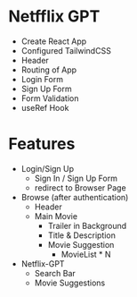 #   Netfflix GPT
-   Create React App
-   Configured TailwindCSS
-   Header
-   Routing of App
-   Login Form
-   Sign Up Form
-   Form Validation
-   useRef Hook

#   Features
-   Login/Sign Up
    -   Sign In / Sign Up Form
    -   redirect to Browser Page
-   Browse (after authentication)
    -   Header
    -   Main Movie
        -   Trailer in Background
        -   Title & Description
        -   Movie Suggestion
            -   MovieList * N
-   Netflix-GPT
    -   Search Bar
    -   Movie Suggestions